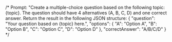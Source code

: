 /*
Prompt:
"Create a multiple-choice question based on the following topic: {topic}. The question should have 4 alternatives (A, B, C, D) and one correct answer. Return the result in the following JSON structure:
{
    "question": "Your question based on {topic} here.",
    "options": {
        "A": "Option A",
        "B": "Option B",
        "C": "Option C",
        "D": "Option D"
    },
    "correctAnswer": "A/B/C/D"
}
*/